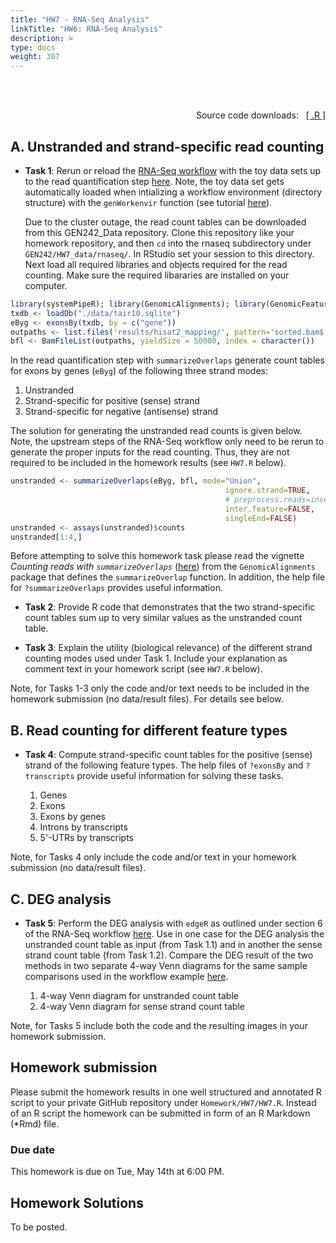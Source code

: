 ```yaml
---
title: "HW7 - RNA-Seq Analysis"
linkTitle: "HW6: RNA-Seq Analysis"
description: >
type: docs
weight: 307
---
```


<br></br>

<div style="text-align: right"> 
Source code downloads: &nbsp; <a href="https://raw.githubusercontent.com/tgirke/GEN242//main/content/en/assignments/Homework/HW07/HW07.R" target="_blank">[ .R ]</a>
</div>

## A. Unstranded and strand-specific read counting 

- __Task 1__: Rerun or reload the [RNA-Seq
  workflow](https://girke.bioinformatics.ucr.edu/GEN242/tutorials/sprnaseq/sprnaseq/)
  with the toy data sets up to the read quantification step
  [here](https://girke.bioinformatics.ucr.edu/GEN242/tutorials/sprnaseq/sprnaseq/#read-quantification). Note,
  the toy data set gets automatically loaded when intializing a workflow environment (directory structure) with the `genWorkenvir` 
  function (see tutorial [here](https://girke.bioinformatics.ucr.edu/GEN242/tutorials/sprnaseq/sprnaseq/#experimental-design)). 
  
  Due to the cluster outage, the read count tables can be downloaded from this GEN242_Data repository. Clone this repository
  like your homework repository, and then `cd` into the rnaseq subdirectory under `GEN242/HW7_data/rnaseq/`. In RStudio
  set your session to this directory. Next load all required libraries and objects required for the read counting. Make sure
  the required libararies are installed on your computer.

```r
library(systemPipeR); library(GenomicAlignments); library(GenomicFeatures); library(BiocParallel)
txdb <- loadDb("./data/tair10.sqlite")
eByg <- exonsBy(txdb, by = c("gene"))
outpaths <- list.files('results/hisat2_mapping/', pattern='sorted.bam$', full.names=TRUE)
bfl <- BamFileList(outpaths, yieldSize = 50000, index = character())
```

  In the read quantification step with `summarizeOverlaps` generate count
  tables for exons by genes (`eByg`) of the following three strand modes:

   1. Unstranded 
   2. Strand-specific for positive (sense) strand
   3. Strand-specific for negative (antisense) strand
   
   The solution for generating the unstranded read counts is given below. Note,
   the upstream steps of the RNA-Seq workflow only need to be rerun to generate
   the proper inputs for the read counting. Thus, they are not required to be
   included in the homework results (see `HW7.R` below).


```r
unstranded <- summarizeOverlaps(eByg, bfl, mode="Union", 
                                                ignore.strand=TRUE, 
                                                # preprocess.reads=invertStrand,
                                                inter.feature=FALSE, 
                                                singleEnd=FALSE)
unstranded <- assays(unstranded)$counts
unstranded[1:4,]
```

Before attempting to solve this homework task please read the vignette
_Counting reads with `summarizeOverlaps`_
([here](http://bioconductor.org/packages/release/bioc/html/GenomicAlignments.html))
from the `GenomicAlignments` package that defines the `summarizeOverlap`
function. In addition, the help file for `?summarizeOverlaps` provides useful information.

- __Task 2__: Provide R code that demonstrates that the two strand-specific count tables sum up to very similar values as the unstranded count table. 

- __Task 3__: Explain the utility (biological relevance) of the different strand counting modes used under Task 1. Include your explanation as comment text in your homework script (see `HW7.R` below). 

Note, for Tasks 1-3 only the code and/or text needs to be included in the homework submission (no data/result files). For details see below.

## B. Read counting for different feature types
- __Task 4__: Compute strand-specific count tables for the positive (sense) strand of the following feature types. The help files of `?exonsBy` and `?transcripts` provide useful information for solving these tasks. 

   1. Genes
   2. Exons
   3. Exons by genes 
   4. Introns by transcripts
   5. 5'-UTRs by transcripts

Note, for Tasks 4 only include the code and/or text in your homework submission (no data/result files). 

## C. DEG analysis

- __Task 5__: Perform the DEG analysis with `edgeR` as outlined under section 6 of the RNA-Seq workflow [here](https://girke.bioinformatics.ucr.edu/GEN242/tutorials/sprnaseq/sprnaseq/#run-edger). 
Use in one case for the DEG analysis the unstranded count table as input (from Task 1.1) and in another the sense strand count table (from Task 1.2). 
Compare the DEG result of the two methods in two separate 4-way Venn diagrams for the same sample comparisons used in the workflow example 
[here](https://girke.bioinformatics.ucr.edu/GEN242/tutorials/sprnaseq/sprnaseq/#venn-diagrams-of-deg-sets).

   1. 4-way Venn diagram for unstranded count table
   2. 4-way Venn diagram for sense strand count table

Note, for Tasks 5 include both the code and the resulting images in your homework submission. 

## Homework submission

Please submit the homework results in one well structured and annotated R
script to your private GitHub repository under `Homework/HW7/HW7.R`. Instead 
of an R script the homework can be submitted in form of an R Markdown (*Rmd) file.


### Due date

This homework is due on Tue, May 14th at 6:00 PM.

## Homework Solutions

To be posted.
